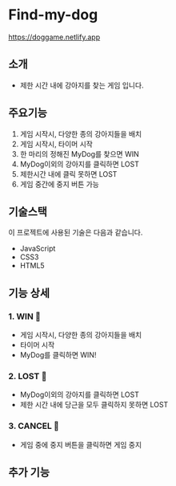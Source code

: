 # Find-my-dog

https://doggame.netlify.app

## 소개
- 제한 시간 내에 강아지를 찾는 게임 입니다.

## 주요기능
1. 게임 시작시, 다양한 종의 강아지들을 배치
2. 게임 시작시, 타이머 시작
3. 한 마리의 정해진 MyDog를 찾으면 WIN
4. MyDog이외의 강아지를 클릭하면 LOST
5. 제한시간 내에 클릭 못하면 LOST
6. 게임 중간에 중지 버튼 가능

## 기술스택
이 프로젝트에 사용된 기술은 다음과 같습니다.
- JavaScript
- CSS3
- HTML5

## 기능 상세
### 1. WIN 🎉
- 게임 시작시, 다양한 종의 강아지들을 배치
- 타이머 시작
- MyDog를 클릭하면 WIN!   


### 2. LOST 💩
- MyDog이외의 강아지를 클릭하면 LOST
- 제한 시간 내에 당근을 모두 클릭하지 못하면 LOST   

### 3. CANCEL 🚧
- 게임 중에 중지 버튼을 클릭하면 게임 중지   

## 추가 기능

